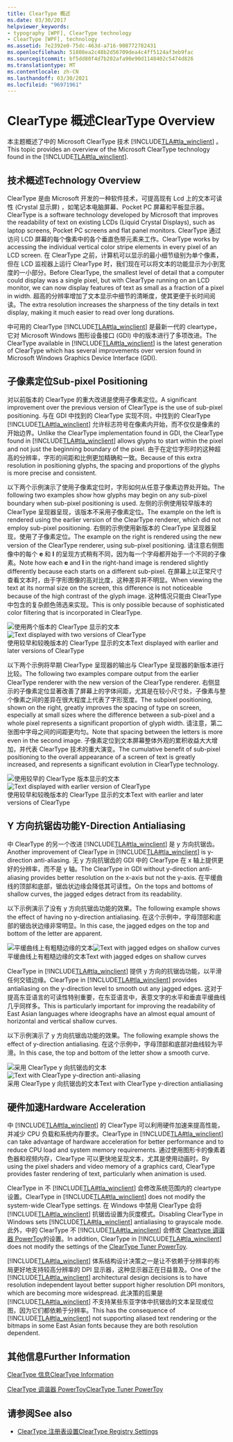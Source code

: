 ```yaml
---
title: ClearType 概述
ms.date: 03/30/2017
helpviewer_keywords:
- typography [WPF], ClearType technology
- ClearType [WPF], technology
ms.assetid: 7e2392e0-75dc-463d-a716-908772782431
ms.openlocfilehash: 51808ea2c48b2d56709dea4c4ff5124af3eb9fac
ms.sourcegitcommit: bf5dd80f4d7b202afa90e90d1148402c5474d826
ms.translationtype: MT
ms.contentlocale: zh-CN
ms.lasthandoff: 03/30/2021
ms.locfileid: "96971961"
---
```

# <a name="cleartype-overview"></a><span data-ttu-id="2072f-102">ClearType 概述</span><span class="sxs-lookup"><span data-stu-id="2072f-102">ClearType Overview</span></span>
<span data-ttu-id="2072f-103">本主题概述了中的 Microsoft ClearType 技术 [!INCLUDE[TLA#tla_winclient](../../../includes/tlasharptla-winclient-md.md)] 。</span><span class="sxs-lookup"><span data-stu-id="2072f-103">This topic provides an overview of the Microsoft ClearType technology found in the [!INCLUDE[TLA#tla_winclient](../../../includes/tlasharptla-winclient-md.md)].</span></span>  

<a name="overview"></a>
## <a name="technology-overview"></a><span data-ttu-id="2072f-104">技术概述</span><span class="sxs-lookup"><span data-stu-id="2072f-104">Technology Overview</span></span>  
 <span data-ttu-id="2072f-105">ClearType 是由 Microsoft 开发的一种软件技术，可提高现有 Lcd 上的文本可读性 (Crystal 显示屏) ，如笔记本电脑屏幕、Pocket PC 屏幕和平板显示器。</span><span class="sxs-lookup"><span data-stu-id="2072f-105">ClearType is a software technology developed by Microsoft that improves the readability of text on existing LCDs (Liquid Crystal Displays), such as laptop screens, Pocket PC screens and flat panel monitors.</span></span>  <span data-ttu-id="2072f-106">ClearType 通过访问 LCD 屏幕的每个像素中的各个垂直色带元素来工作。</span><span class="sxs-lookup"><span data-stu-id="2072f-106">ClearType works by accessing the individual vertical color stripe elements in every pixel of an LCD screen.</span></span> <span data-ttu-id="2072f-107">在 ClearType 之前，计算机可以显示的最小细节级别为单个像素，但在 LCD 监视器上运行 ClearType 时，我们现在可以将文本的功能显示为小到宽度的一小部分。</span><span class="sxs-lookup"><span data-stu-id="2072f-107">Before ClearType, the smallest level of detail that a computer could display was a single pixel, but with ClearType running on an LCD monitor, we can now display features of text as small as a fraction of a pixel in width.</span></span> <span data-ttu-id="2072f-108">超高的分辨率增加了文本显示中细节的清晰度，使其更便于长时间阅读。</span><span class="sxs-lookup"><span data-stu-id="2072f-108">The extra resolution increases the sharpness of the tiny details in text display, making it much easier to read over long durations.</span></span>  
  
 <span data-ttu-id="2072f-109">中可用的 ClearType [!INCLUDE[TLA#tla_winclient](../../../includes/tlasharptla-winclient-md.md)] 是最新一代的 cleartype，它对 Microsoft Windows 图形设备接口 (GDI) 中的版本进行了多项改进。</span><span class="sxs-lookup"><span data-stu-id="2072f-109">The ClearType available in [!INCLUDE[TLA#tla_winclient](../../../includes/tlasharptla-winclient-md.md)] is the latest generation of ClearType which has several improvements over version found in Microsoft Windows Graphics Device Interface (GDI).</span></span>  
  
<a name="sub-pixel_positioning"></a>
## <a name="sub-pixel-positioning"></a><span data-ttu-id="2072f-110">子像素定位</span><span class="sxs-lookup"><span data-stu-id="2072f-110">Sub-pixel Positioning</span></span>  
 <span data-ttu-id="2072f-111">对以前版本的 ClearType 的重大改进是使用子像素定位。</span><span class="sxs-lookup"><span data-stu-id="2072f-111">A significant improvement over the previous version of ClearType is the use of sub-pixel positioning.</span></span> <span data-ttu-id="2072f-112">与在 GDI 中找到的 ClearType 实现不同，中找到的 ClearType [!INCLUDE[TLA#tla_winclient](../../../includes/tlasharptla-winclient-md.md)] 允许标志符号在像素内开始，而不仅仅是像素的开始边界。</span><span class="sxs-lookup"><span data-stu-id="2072f-112">Unlike the ClearType implementation found in GDI, the ClearType found in [!INCLUDE[TLA#tla_winclient](../../../includes/tlasharptla-winclient-md.md)] allows glyphs to start within the pixel and not just the beginning boundary of the pixel.</span></span> <span data-ttu-id="2072f-113">由于在定位字形时的这种超高的分辨率，字形的间距和比例更加精确和一致。</span><span class="sxs-lookup"><span data-stu-id="2072f-113">Because of this extra resolution in positioning glyphs, the spacing and proportions of the glyphs is more precise and consistent.</span></span>  
  
 <span data-ttu-id="2072f-114">以下两个示例演示了使用子像素定位时，字形如何从任意子像素边界处开始。</span><span class="sxs-lookup"><span data-stu-id="2072f-114">The following two examples show how glyphs may begin on any sub-pixel boundary when sub-pixel positioning is used.</span></span> <span data-ttu-id="2072f-115">左侧的示例使用较早版本的 ClearType 呈现器呈现，该版本不采用子像素定位。</span><span class="sxs-lookup"><span data-stu-id="2072f-115">The example on the left is rendered using the earlier version of the ClearType renderer, which did not employ sub-pixel positioning.</span></span> <span data-ttu-id="2072f-116">右侧的示例使用新版本的 ClearType 呈现器呈现，使用了子像素定位。</span><span class="sxs-lookup"><span data-stu-id="2072f-116">The example on the right is rendered using the new version of the ClearType renderer, using sub-pixel positioning.</span></span> <span data-ttu-id="2072f-117">请注意右侧图像中的每个 **e** 和 **l** 的呈现方式稍有不同，因为每一个字母都开始于一个不同的子像素。</span><span class="sxs-lookup"><span data-stu-id="2072f-117">Note how each **e** and **l** in the right-hand image is rendered slightly differently because each starts on a different sub-pixel.</span></span> <span data-ttu-id="2072f-118">在屏幕上以正常尺寸查看文本时，由于字形图像的高对比度，这种差异并不明显。</span><span class="sxs-lookup"><span data-stu-id="2072f-118">When viewing the text at its normal size on the screen, this difference is not noticeable because of the high contrast of the glyph image.</span></span> <span data-ttu-id="2072f-119">这种情况只能由 ClearType 中包含的复杂颜色筛选来实现。</span><span class="sxs-lookup"><span data-stu-id="2072f-119">This is only possible because of sophisticated color filtering that is incorporated in ClearType.</span></span>  
  
 <span data-ttu-id="2072f-120">![使用两个版本的 ClearType 显示的文本](./media/wcpsdk-mmgraphics-text-cleartype-overview-01.png "wcpsdk_mmgraphics_text_cleartype_overview_01")</span><span class="sxs-lookup"><span data-stu-id="2072f-120">![Text displayed with two versions of ClearType](./media/wcpsdk-mmgraphics-text-cleartype-overview-01.png "wcpsdk_mmgraphics_text_cleartype_overview_01")</span></span>  
<span data-ttu-id="2072f-121">使用较早和较晚版本的 ClearType 显示的文本</span><span class="sxs-lookup"><span data-stu-id="2072f-121">Text displayed with earlier and later versions of ClearType</span></span>  
  
 <span data-ttu-id="2072f-122">以下两个示例将早期 ClearType 呈现器的输出与 ClearType 呈现器的新版本进行比较。</span><span class="sxs-lookup"><span data-stu-id="2072f-122">The following two examples compare output from the earlier ClearType renderer with the new version of the ClearType renderer.</span></span> <span data-ttu-id="2072f-123">右侧显示的子像素定位显著改善了屏幕上的字体间距，尤其是在较小尺寸处，子像素与整个像素之间的差异在很大程度上代表了字形宽度。</span><span class="sxs-lookup"><span data-stu-id="2072f-123">The subpixel positioning, shown on the right, greatly improves the spacing of type on screen, especially at small sizes where the difference between a sub-pixel and a whole pixel represents a significant proportion of glyph width.</span></span> <span data-ttu-id="2072f-124">请注意，第二张图中字母之间的间距更均匀。</span><span class="sxs-lookup"><span data-stu-id="2072f-124">Note that spacing between the letters is more even in the second image.</span></span> <span data-ttu-id="2072f-125">子像素定位到文本屏幕整体外观的累积收益大大增加，并代表 ClearType 技术的重大演变。</span><span class="sxs-lookup"><span data-stu-id="2072f-125">The cumulative benefit of sub-pixel positioning to the overall appearance of a screen of text is greatly increased, and represents a significant evolution in ClearType technology.</span></span>  
  
 <span data-ttu-id="2072f-126">![使用较早的 ClearType 版本显示的文本](./media/wcpsdk-mmgraphics-text-cleartype-overview-02.png "wcpsdk_mmgraphics_text_cleartype_overview_02")</span><span class="sxs-lookup"><span data-stu-id="2072f-126">![Text displayed with earlier version of ClearType](./media/wcpsdk-mmgraphics-text-cleartype-overview-02.png "wcpsdk_mmgraphics_text_cleartype_overview_02")</span></span>  
<span data-ttu-id="2072f-127">使用较早和较晚版本的 ClearType 显示的文本</span><span class="sxs-lookup"><span data-stu-id="2072f-127">Text with earlier and later versions of ClearType</span></span>  
  
<a name="y-direction_antialiasing"></a>
## <a name="y-direction-antialiasing"></a><span data-ttu-id="2072f-128">Y 方向抗锯齿功能</span><span class="sxs-lookup"><span data-stu-id="2072f-128">Y-Direction Antialiasing</span></span>  
 <span data-ttu-id="2072f-129">中 ClearType 的另一个改进 [!INCLUDE[TLA#tla_winclient](../../../includes/tlasharptla-winclient-md.md)] 是 y 方向抗锯齿。</span><span class="sxs-lookup"><span data-stu-id="2072f-129">Another improvement of ClearType in [!INCLUDE[TLA#tla_winclient](../../../includes/tlasharptla-winclient-md.md)] is y-direction anti-aliasing.</span></span> <span data-ttu-id="2072f-130">无 y 方向抗锯齿的 GDI 中的 ClearType 在 x 轴上提供更好的分辨率，而不是 y 轴。</span><span class="sxs-lookup"><span data-stu-id="2072f-130">The ClearType in GDI without y-direction anti-aliasing provides better resolution on the x-axis but not the y-axis.</span></span> <span data-ttu-id="2072f-131">在平缓曲线的顶部和底部，锯齿状边缘会降低其可读性。</span><span class="sxs-lookup"><span data-stu-id="2072f-131">On the tops and bottoms of shallow curves, the jagged edges detract from its readability.</span></span>  
  
 <span data-ttu-id="2072f-132">以下示例演示了没有 y 方向抗锯齿功能的效果。</span><span class="sxs-lookup"><span data-stu-id="2072f-132">The following example shows the effect of having no y-direction antialiasing.</span></span> <span data-ttu-id="2072f-133">在这个示例中，字母顶部和底部的锯齿状边缘非常明显。</span><span class="sxs-lookup"><span data-stu-id="2072f-133">In this case, the jagged edges on the top and bottom of the letter are apparent.</span></span>  
  
 <span data-ttu-id="2072f-134">![平缓曲线上有粗糙边缘的文本](./media/wcpsdk-mmgraphics-text-cleartype-overview-03.png "wcpsdk_mmgraphics_text_cleartype_overview_03")</span><span class="sxs-lookup"><span data-stu-id="2072f-134">![Text with jagged edges on shallow curves](./media/wcpsdk-mmgraphics-text-cleartype-overview-03.png "wcpsdk_mmgraphics_text_cleartype_overview_03")</span></span>  
<span data-ttu-id="2072f-135">平缓曲线上有粗糙边缘的文本</span><span class="sxs-lookup"><span data-stu-id="2072f-135">Text with jagged edges on shallow curves</span></span>  
  
 <span data-ttu-id="2072f-136">ClearType in [!INCLUDE[TLA#tla_winclient](../../../includes/tlasharptla-winclient-md.md)] 提供 y 方向的抗锯齿功能，以平滑任何交错边缘。</span><span class="sxs-lookup"><span data-stu-id="2072f-136">ClearType in [!INCLUDE[TLA#tla_winclient](../../../includes/tlasharptla-winclient-md.md)] provides antialiasing on the y-direction level to smooth out any jagged edges.</span></span> <span data-ttu-id="2072f-137">这对于提高东亚语言的可读性特别重要，在东亚语言中，表意文字的水平和垂直平缓曲线几乎同样多。</span><span class="sxs-lookup"><span data-stu-id="2072f-137">This is particularly important for improving the readability of East Asian languages where ideographs have an almost equal amount of horizontal and vertical shallow curves.</span></span>  
  
 <span data-ttu-id="2072f-138">以下示例演示了 y 方向抗锯齿功能的效果。</span><span class="sxs-lookup"><span data-stu-id="2072f-138">The following example shows the effect of y-direction antialiasing.</span></span> <span data-ttu-id="2072f-139">在这个示例中，字母顶部和底部对曲线较为平滑。</span><span class="sxs-lookup"><span data-stu-id="2072f-139">In this case, the top and bottom of the letter show a smooth curve.</span></span>  
  
 <span data-ttu-id="2072f-140">![采用 ClearType y 向抗锯齿的文本](./media/wcpsdk-mmgraphics-text-cleartype-overview-04.png "wcpsdk_mmgraphics_text_cleartype_overview_04")</span><span class="sxs-lookup"><span data-stu-id="2072f-140">![Text with ClearType y&#45;direction anti&#45;aliasing](./media/wcpsdk-mmgraphics-text-cleartype-overview-04.png "wcpsdk_mmgraphics_text_cleartype_overview_04")</span></span>  
<span data-ttu-id="2072f-141">采用 ClearType y 向抗锯齿的文本</span><span class="sxs-lookup"><span data-stu-id="2072f-141">Text with ClearType y-direction antialiasing</span></span>  
  
<a name="hardware_acceleration"></a>
## <a name="hardware-acceleration"></a><span data-ttu-id="2072f-142">硬件加速</span><span class="sxs-lookup"><span data-stu-id="2072f-142">Hardware Acceleration</span></span>  
 <span data-ttu-id="2072f-143">中 [!INCLUDE[TLA#tla_winclient](../../../includes/tlasharptla-winclient-md.md)] 的 ClearType 可以利用硬件加速来提高性能，并减少 CPU 负载和系统内存要求。</span><span class="sxs-lookup"><span data-stu-id="2072f-143">ClearType in [!INCLUDE[TLA#tla_winclient](../../../includes/tlasharptla-winclient-md.md)] can take advantage of hardware acceleration for better performance and to reduce CPU load and system memory requirements.</span></span> <span data-ttu-id="2072f-144">通过使用图形卡的像素着色器和视频内存，ClearType 可以更快地呈现文本，尤其是使用动画时。</span><span class="sxs-lookup"><span data-stu-id="2072f-144">By using the pixel shaders and video memory of a graphics card, ClearType provides faster rendering of text, particularly when animation is used.</span></span>  
  
 <span data-ttu-id="2072f-145">ClearType in 不 [!INCLUDE[TLA#tla_winclient](../../../includes/tlasharptla-winclient-md.md)] 会修改系统范围内的 cleartype 设置。</span><span class="sxs-lookup"><span data-stu-id="2072f-145">ClearType in [!INCLUDE[TLA#tla_winclient](../../../includes/tlasharptla-winclient-md.md)] does not modify the system-wide ClearType settings.</span></span> <span data-ttu-id="2072f-146">在 Windows 中禁用 ClearType 会将 [!INCLUDE[TLA#tla_winclient](../../../includes/tlasharptla-winclient-md.md)] 抗锯齿设置为灰度模式。</span><span class="sxs-lookup"><span data-stu-id="2072f-146">Disabling ClearType in Windows sets [!INCLUDE[TLA#tla_winclient](../../../includes/tlasharptla-winclient-md.md)] antialiasing to grayscale mode.</span></span> <span data-ttu-id="2072f-147">此外，中的 ClearType 不 [!INCLUDE[TLA#tla_winclient](../../../includes/tlasharptla-winclient-md.md)] 会修改 [Cleartype 调谐器 PowerToy](https://www.microsoft.com/typography/ClearTypePowerToy.mspx)的设置。</span><span class="sxs-lookup"><span data-stu-id="2072f-147">In addition, ClearType in [!INCLUDE[TLA#tla_winclient](../../../includes/tlasharptla-winclient-md.md)] does not modify the settings of the [ClearType Tuner PowerToy](https://www.microsoft.com/typography/ClearTypePowerToy.mspx).</span></span>  
  
 <span data-ttu-id="2072f-148">[!INCLUDE[TLA#tla_winclient](../../../includes/tlasharptla-winclient-md.md)] 体系结构设计决策之一是让不依赖于分辨率的布局更好地支持较高分辨率的 DPI 显示器，这种显示器正在日益普及。</span><span class="sxs-lookup"><span data-stu-id="2072f-148">One of the [!INCLUDE[TLA#tla_winclient](../../../includes/tlasharptla-winclient-md.md)] architectural design decisions is to have resolution independent layout better support higher resolution DPI monitors, which are becoming more widespread.</span></span> <span data-ttu-id="2072f-149">此决策的后果是 [!INCLUDE[TLA#tla_winclient](../../../includes/tlasharptla-winclient-md.md)] 不支持某些东亚字体中抗锯齿的文本呈现或位图，因为它们都依赖于分辨率。</span><span class="sxs-lookup"><span data-stu-id="2072f-149">This has the consequence of [!INCLUDE[TLA#tla_winclient](../../../includes/tlasharptla-winclient-md.md)] not supporting aliased text rendering or the bitmaps in some East Asian fonts because they are both resolution dependent.</span></span>  
  
<a name="further_information"></a>
## <a name="further-information"></a><span data-ttu-id="2072f-150">其他信息</span><span class="sxs-lookup"><span data-stu-id="2072f-150">Further Information</span></span>  
 [<span data-ttu-id="2072f-151">ClearType 信息</span><span class="sxs-lookup"><span data-stu-id="2072f-151">ClearType Information</span></span>](https://www.microsoft.com/typography/ClearTypeInfo.mspx)  
  
 [<span data-ttu-id="2072f-152">ClearType 调谐器 PowerToy</span><span class="sxs-lookup"><span data-stu-id="2072f-152">ClearType Tuner PowerToy</span></span>](https://www.microsoft.com/typography/ClearTypePowerToy.mspx)  
  
## <a name="see-also"></a><span data-ttu-id="2072f-153">请参阅</span><span class="sxs-lookup"><span data-stu-id="2072f-153">See also</span></span>

- [<span data-ttu-id="2072f-154">ClearType 注册表设置</span><span class="sxs-lookup"><span data-stu-id="2072f-154">ClearType Registry Settings</span></span>](cleartype-registry-settings.md)
